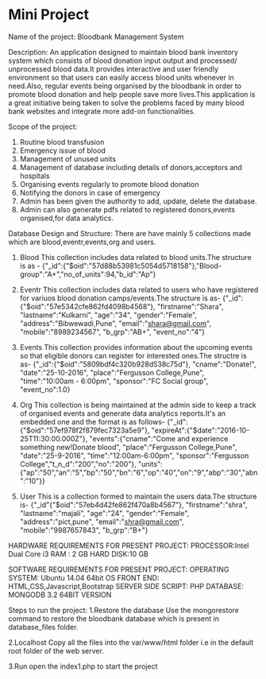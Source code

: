 # Mini Project

Name of the project: Bloodbank Management System

Description:
An application designed to maintain blood bank inventory system which consists of blood donation input output and processed/ unprocessed blood data.It provides interactive and user friendly environment so that users can easily access blood units whenever in need.Also, regular events being organised by the bloodbank in order to promote blood donation and help people save more lives.This application is a great initiative being taken to solve the problems faced by many blood bank websites and integrate more add-on functionalities.

Scope of the project:
1. Routine blood transfusion
2. Emergency issue of blood
3. Management of  unused units
4. Management of database including details of donors,acceptors and hospitals
5. Organising events regularly to promote blood donation
6. Notifying the donors in case of emergency
7. Admin has been given the authority to add, update, delete the database.
8. Admin can also generate pdfs related to registered donors,events organised,for data analytics.

Database Design and Structure:
There are have mainly 5 collections made which are blood,eventr,events,org and users.
1. Blood
   This collection includes data related to blood units.The structure is as -
   {"_id":{"$oid":"57d88b53981c5054d5718158"},"Blood-group":"A+","no_of_units":94,"b_id":"Ap"}
   
2. Eventr
   This collection includes data related to  users who have registered for variuos blood donation camps/events.The structure is as-
   {"_id":{"$oid":"57e5342cfe862fd4098b4568"},
"firstname":"Shara",
"lastname":"Kulkarni",
"age":"34",
"gender":"Female",
"address":"Bibwewadi,Pune",
"email":"shara@gmail.com",
"mobile":"8989234567",
"b_grp":"AB+",
"event_no":"4"} 

3. Events
   This collection provides information about the upcoming events so that eligible donors can register for interested ones.The structre is as-
   {"_id":{"$oid":"5809bdf4c320b928d538c75d"},
   "cname":"Donate!",
   "date":"25-10-2016",
   "place":"Fergusson College,Pune",
   "time":"10:00am - 6:00pm",
   "sponsor":"FC Social group",
   "event_no":1.0}
   
4. Org
   This collection is being maintained at the admin side to keep a track of organised events and generate data analytics reports.It's an embedded one and the format is as follows-
   {"_id":{"$oid":"57ef978f2f879fec7323a5e9"},
"expireAt":{"$date":"2016-10-25T11:30:00.000Z"},
"events":{"cname":"Come and experience something new!Donate blood",
"place":"Fergusson College,Pune",
"date":"25-9-2016",
"time":"12:00am-6:00pm",
"sponsor":"Fergusson College","t_n_d":"200","no":"200"},
"units":{"ap":"50","an":"5","bp":"50","bn":"6","op":"40","on":"9","abp":"30","abn":"10"}}

5. User
   This is a collection formed to maintain the users data.The structure is-
   {"_id"{"$oid":"57eb4d42fe862f470a8b4567"},
"firstname":"shra",
"lastname":"majali",
"age":"24",
"gender":"Female",
"address":"pict,pune",
"email":"shra@gmail.com",
"mobile":"9987657843",
"b_grp":"B+"}

HARDWARE REQUIREMENTS FOR PRESENT PROJECT:
PROCESSOR:Intel Dual Core i3
RAM : 2 GB
HARD  DISK:10 GB
 
SOFTWARE REQUIREMENTS FOR PRESENT PROJECT:
OPERATING SYSTEM: Ubuntu 14.04 64bit OS
FRONT  END: HTML,CSS,Javascript,Bootstrap
SERVER SIDE SCRIPT: PHP
DATABASE: MONGODB 3.2 64BIT VERSION

Steps to run the project:
1.Restore the database
Use the mongorestore command to restore the bloodbank database which is present in database_files folder.

2.Localhost
Copy all the files into the var/www/html folder i.e in the default root folder of the web server.

3.Run
open the index1.php to start the project
